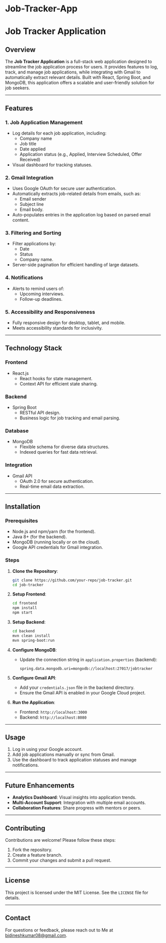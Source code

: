 # Job-Tracker-App

# Job Tracker Application

## Overview
The **Job Tracker Application** is a full-stack web application designed to streamline the job application process for users. It provides features to log, track, and manage job applications, while integrating with Gmail to automatically extract relevant details. Built with React, Spring Boot, and MongoDB, this application offers a scalable and user-friendly solution for job seekers.

---

## Features
### 1. **Job Application Management**
- Log details for each job application, including:
  - Company name
  - Job title
  - Date applied
  - Application status (e.g., Applied, Interview Scheduled, Offer Received)
- Visual dashboard for tracking statuses.

### 2. **Gmail Integration**
- Uses Google OAuth for secure user authentication.
- Automatically extracts job-related details from emails, such as:
  - Email sender
  - Subject line
  - Email body.
- Auto-populates entries in the application log based on parsed email content.

### 3. **Filtering and Sorting**
- Filter applications by:
  - Date
  - Status
  - Company name.
- Server-side pagination for efficient handling of large datasets.

### 4. **Notifications**
- Alerts to remind users of:
  - Upcoming interviews.
  - Follow-up deadlines.

### 5. **Accessibility and Responsiveness**
- Fully responsive design for desktop, tablet, and mobile.
- Meets accessibility standards for inclusivity.

---

## Technology Stack
### **Frontend**
- React.js
  - React hooks for state management.
  - Context API for efficient state sharing.

### **Backend**
- Spring Boot
  - RESTful API design.
  - Business logic for job tracking and email parsing.

### **Database**
- MongoDB
  - Flexible schema for diverse data structures.
  - Indexed queries for fast data retrieval.

### **Integration**
- Gmail API
  - OAuth 2.0 for secure authentication.
  - Real-time email data extraction.

---

## Installation
### Prerequisites
- Node.js and npm/yarn (for the frontend).
- Java 8+ (for the backend).
- MongoDB (running locally or on the cloud).
- Google API credentials for Gmail integration.

### Steps
1. **Clone the Repository**:
   ```bash
   git clone https://github.com/your-repo/job-tracker.git
   cd job-tracker
   ```

2. **Setup Frontend**:
   ```bash
   cd frontend
   npm install
   npm start
   ```

3. **Setup Backend**:
   ```bash
   cd backend
   mvn clean install
   mvn spring-boot:run
   ```

4. **Configure MongoDB**:
   - Update the connection string in `application.properties` (backend):
     ```properties
     spring.data.mongodb.uri=mongodb://localhost:27017/jobtracker
     ```

5. **Configure Gmail API**:
   - Add your `credentials.json` file in the backend directory.
   - Ensure the Gmail API is enabled in your Google Cloud project.

6. **Run the Application**:
   - Frontend: `http://localhost:3000`
   - Backend: `http://localhost:8080`

---

## Usage
1. Log in using your Google account.
2. Add job applications manually or sync from Gmail.
3. Use the dashboard to track application statuses and manage notifications.

---

## Future Enhancements
- **Analytics Dashboard**: Visual insights into application trends.
- **Multi-Account Support**: Integration with multiple email accounts.
- **Collaboration Features**: Share progress with mentors or peers.

---

## Contributing
Contributions are welcome! Please follow these steps:
1. Fork the repository.
2. Create a feature branch.
3. Commit your changes and submit a pull request.

---

## License
This project is licensed under the MIT License. See the `LICENSE` file for details.

---

## Contact
For questions or feedback, please reach out to Me at bjdineshkumar08@gmail.com.

